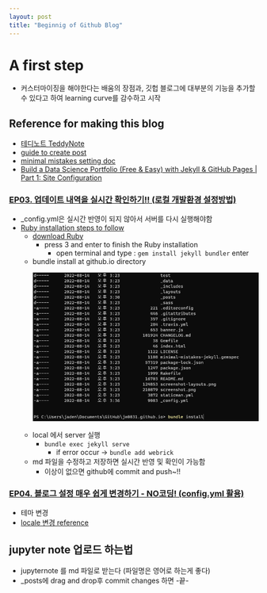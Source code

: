 ```yaml
---
layout: post
title: "Beginnig of Github Blog"
---
```


# A first step
- 커스터마이징을 해야한다는 배움의 장점과, 깃헙 블로그에 대부분의 기능을 추가할 수 있다고 하여 learning curve를 감수하고 시작

## Reference for making this blog
- [테디노트 TeddyNote](https://www.youtube.com/watch?v=ACzFIAOsfpM)
- [guide to create post](https://jekyllrb.com/docs/posts/)
- [minimal mistakes setting doc](https://mmistakes.github.io/minimal-mistakes/docs/layouts/#sidebars)
- [Build a Data Science Portfolio (Free & Easy) with Jekyll & GitHub Pages \| Part 1: Site Configuration](https://www.youtube.com/watch?v=wCOInE7-E0I)

### [EP03. 업데이트 내역을 실시간 확인하기!! (로컬 개발환경 설정방법)](https://www.youtube.com/watch?v=0TeHUqSAb6Q)
  - _config.yml은 실시간 반영이 되지 않아서 서버를 다시 실행해야함
  - [Ruby installation steps to follow](https://jekyllrb.com/docs/installation/windows/)
    - [download Ruby](https://rubyinstaller.org/downloads/)
      - press 3 and enter to finish the Ruby installation
        - open terminal and type : `gem install jekyll bundler` enter
    - bundle install at github.io directory
      <p align = "left"><img src="/images/installation_ruby_setup.png" width="" height="300"></p>
    - local 에서 server 실행
      - `bundle exec jekyll serve`
        - if error occur ->  `bundle add webrick`
    - md 파일을 수정하고 저장하면 실시간 반영 및 확인이 가능함
      - 이상이 없으면 github에 commit and push~!!

### [EP04. 블로그 설정 매우 쉽게 변경하기 - NO코딩! (config.yml 활용)](https://www.youtube.com/watch?v=c-h3XcDjHtQ&list=PLIMb_GuNnFwfQBZQwD-vCZENL5YLDZekr&index=4)
  - 테마 변경
  - [locale 변경 reference](https://docs.microsoft.com/en-us/previous-versions/commerce-server/ee825488(v=cs.20)?redirectedfrom=MSDN)


## jupyter note 업로드 하는법
- jupyternote 를 md 파일로 받는다 (파일명은 영어로 하는게 좋다)
- \_posts에 drag and drop후 commit changes 하면 -끝-
